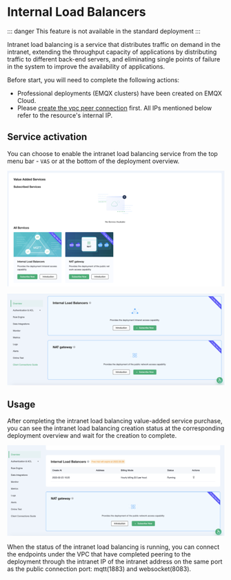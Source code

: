# Internal Load Balancers

::: danger
This feature is not available in the standard deployment
:::

Intranet load balancing is a service that distributes traffic on demand in the intranet, extending the throughput capacity of applications by distributing traffic to different back-end servers, and eliminating single points of failure in the system to improve the availability of applications.

Before start, you will need to complete the following actions:
* Professional deployments (EMQX clusters) have been created on EMQX Cloud.
* Please [create the vpc peer connection](../deployments/vpc_peering.md) first. All IPs mentioned below refer to the resource's internal IP.

## Service activation

You can choose to enable the intranet load balancing service from the top menu bar - `VAS` or at the bottom of the deployment overview.

![vas](./_assets/intro_01.png)

![overview_vas](./_assets/overview_vas.png)


## Usage

After completing the intranet load balancing value-added service purchase, you can see the intranet load balancing creation status at the corresponding deployment overview and wait for the creation to complete.

![intranet_lb_info](./_assets/intranet_lb_info.png)

When the status of the intranet load balancing is running, you can connect the endpoints under the VPC that have completed peering to the deployment through the intranet IP of the intranet address on the same port as the public connection port: mqtt(1883) and websocket(8083).